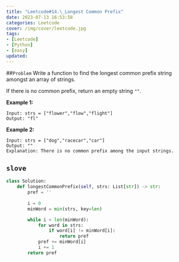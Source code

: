```yaml
---
title: "Leetcode#14.\_Longest Common Prefix"
date: 2023-07-13 16:53:58
categories: Leetcode
cover: /img/cover/leetcode.jpg
tags: 
- [Leetcode]
- [Python]
- [easy]
updated:
---
```

##`Problem`
Write a function to find the longest common prefix string amongst an array of strings.

If there is no common prefix, return an empty string `""`.

**Example 1:**

```
Input: strs = ["flower","flow","flight"]
Output: "fl"

```

**Example 2:**

```
Input: strs = ["dog","racecar","car"]
Output: ""
Explanation: There is no common prefix among the input strings.
```

## `slove`

```python
class Solution:
    def longestCommonPrefix(self, strs: List[str]) -> str:
        pref = ''
        
        i = 0
        minWord = min(strs, key=len)

        while i < len(minWord):
            for word in strs:
                if word[i] != minWord[i]:
                    return pref
            pref += minWord[i]
            i += 1
        return pref
```